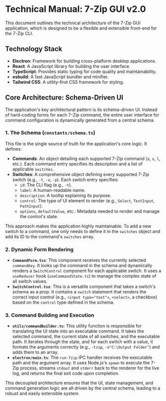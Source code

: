 # Technical Manual: 7-Zip GUI v2.0

This document outlines the technical architecture of the 7-Zip GUI application, which is designed to be a flexible and extensible front-end for the 7-Zip CLI.

## Technology Stack

- **Electron**: Framework for building cross-platform desktop applications.
- **React**: A JavaScript library for building the user interface.
- **TypeScript**: Provides static typing for code quality and maintainability.
- **esbuild**: A fast JavaScript bundler and minifier.
- **Tailwind CSS**: A utility-first CSS framework for styling.

## Core Architecture: Schema-Driven UI

The application's key architectural pattern is its schema-driven UI. Instead of hard-coding forms for each 7-Zip command, the entire user interface for command configuration is dynamically generated from a central schema.

### 1. The Schema (`constants/schema.ts`)

This file is the single source of truth for the application's core logic. It defines:
- **Commands**: An object detailing each supported 7-Zip command (`a`, `x`, `l`, etc.). Each command entry specifies its description and a list of applicable `switches`.
- **Switches**: A comprehensive object defining every supported 7-Zip switch (e.g., `-t`, `-o`, `-p`). Each switch entry specifies:
    - `id`: The CLI flag (e.g., `-t`).
    - `label`: A human-readable name.
    - `description`: A tooltip explaining its purpose.
    - `control`: The type of UI element to render (e.g., `Select`, `TextInput`, `PathInput`).
    - `options`, `defaultValue`, etc.: Metadata needed to render and manage the control's state.

This approach makes the application highly maintainable. To add a new switch to a command, one only needs to define it in the `switches` object and add its ID to the command's `switches` array.

### 2. Dynamic Form Rendering

- **`CommandForm.tsx`**: This component receives the currently selected `commandKey`. It looks up the command in the schema and dynamically renders a `SwitchControl` component for each applicable switch. It uses a `useReducer` hook (`useCommandState.ts`) to manage the complex state of all switch values.
- **`SwitchControl.tsx`**: This is a versatile component that takes a switch's schema as a prop. It contains a `switch` statement that renders the correct input control (e.g., `<input type="text">`, `<select>`, a checkbox) based on the `control` type defined in the schema.

### 3. Command Building and Execution

- **`utils/commandBuilder.ts`**: This utility function is responsible for translating the UI state into an executable command. It takes the selected command, the current state of all switches, and the executable path. It iterates through the state, and for each switch with a value, it formats the arguments correctly (e.g., `-tzip`, `-o"C:\Output Folder"`) and adds them to an array.
- **`electron/main.ts`**: The `run-7zip` IPC handler receives the executable path and the argument array. It uses Node.js's `spawn` to execute the 7-Zip process, streams `stdout` and `stderr` back to the renderer for the live log, and returns the final exit code upon completion.

This decoupled architecture ensures that the UI, state management, and command generation logic are all driven by the central schema, leading to a robust and easily extensible system.